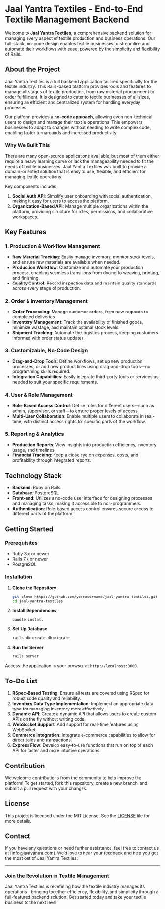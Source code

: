 # Jaal Yantra Textiles - End-to-End Textile Management Backend

Welcome to **Jaal Yantra Textiles**, a comprehensive backend solution for managing every aspect of textile production and business operations. Our full-stack, no-code design enables textile businesses to streamline and automate their workflows with ease, powered by the simplicity and flexibility of Rails.

## About the Project
Jaal Yantra Textiles is a full backend application tailored specifically for the textile industry. This Rails-based platform provides tools and features to manage all stages of textile production, from raw material procurement to order fulfillment. It is designed to cater to textile businesses of all sizes, ensuring an efficient and centralized system for handling everyday processes.

Our platform provides a **no-code approach**, allowing even non-technical users to design and manage their textile operations. This empowers businesses to adapt to changes without needing to write complex code, enabling faster turnarounds and increased productivity.

### Why We Built This
There are many open-source applications available, but most of them either require a heavy learning curve or lack the manageability needed to fit the needs of textile businesses. Jaal Yantra Textiles was built to provide a domain-oriented solution that is easy to use, flexible, and efficient for managing textile operations.

Key components include:

1. **Social Auth API**: Simplify user onboarding with social authentication, making it easy for users to access the platform.
2. **Organization-Based API**: Manage multiple organizations within the platform, providing structure for roles, permissions, and collaborative workspaces.

## Key Features

### 1. Production & Workflow Management
- **Raw Material Tracking**: Easily manage inventory, monitor stock levels, and ensure raw materials are available when needed.
- **Production Workflow**: Customize and automate your production process, enabling seamless transitions from dyeing to weaving, printing, and finishing.
- **Quality Control**: Record inspection data and maintain quality standards across every stage of production.

### 2. Order & Inventory Management
- **Order Processing**: Manage customer orders, from new requests to completed deliveries.
- **Inventory Management**: Track the availability of finished goods, minimize wastage, and maintain optimal stock levels.
- **Shipment Tracking**: Automate the logistics process, keeping customers informed with order status updates.

### 3. Customizable, No-Code Design
- **Drag-and-Drop Tools**: Define workflows, set up new production processes, or add new product lines using drag-and-drop tools—no programming skills required.
- **Integration Capabilities**: Easily integrate third-party tools or services as needed to suit your specific requirements.

### 4. User & Role Management
- **Role-Based Access Control**: Define roles for different users—such as admin, supervisor, or staff—to ensure proper levels of access.
- **Multi-User Collaboration**: Enable multiple users to collaborate in real-time, with distinct access rights for specific parts of the workflow.

### 5. Reporting & Analytics
- **Production Reports**: View insights into production efficiency, inventory usage, and timelines.
- **Financial Tracking**: Keep a close eye on expenses, costs, and profitability through integrated reports.

## Technology Stack
- **Backend**: Ruby on Rails
- **Database**: PostgreSQL
- **Front-end**: Utilizes a no-code user interface for designing processes and managing tasks, making it accessible to non-programmers.
- **Authentication**: Role-based access control ensures secure access to different parts of the platform.

## Getting Started
### Prerequisites
- Ruby 3.x or newer
- Rails 7.x or newer
- PostgreSQL

### Installation
1. **Clone the Repository**
   ```bash
   git clone https://github.com/yourusername/jaal-yantra-textiles.git
   cd jaal-yantra-textiles
   ```
2. **Install Dependencies**
   ```bash
   bundle install
   ```
3. **Set Up Database**
   ```bash
   rails db:create db:migrate
   ```
4. **Run the Server**
   ```bash
   rails server
   ```

Access the application in your browser at `http://localhost:3000`.

## To-Do List
1. **RSpec-Based Testing**: Ensure all tests are covered using RSpec for robust code quality and reliability.
2. **Inventory Data Type Implementation**: Implement an appropriate data type for managing inventory more effectively.
3. **Dynamic API**: Create a dynamic API that allows users to create custom APIs on the fly without writing code.
4. **WebSocket Support**: Add support for real-time features using WebSocket.
5. **Commerce Integration**: Integrate e-commerce capabilities to allow for direct sales and transactions.
6. **Express Flow**: Develop easy-to-use functions that run on top of each API for faster and more intuitive operations.

## Contribution
We welcome contributions from the community to help improve the platform! To get started, fork this repository, create a new branch, and submit a pull request with your changes.

## License
This project is licensed under the MIT License. See the [LICENSE](LICENSE) file for more details.

## Contact
If you have any questions or need further assistance, feel free to contact us at [info@jaalyantra.com]. We’d love to hear your feedback and help you get the most out of Jaal Yantra Textiles.

---

### Join the Revolution in Textile Management
Jaal Yantra Textiles is redefining how the textile industry manages its operations—bringing together efficiency, flexibility, and simplicity through a full-featured backend solution. Get started today and take your textile business to the next level!

